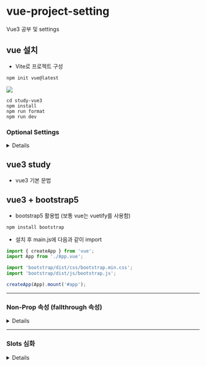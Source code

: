 # vue-project-setting
Vue3 공부 및 settings

## vue 설치
- Vite로 프로젝트 구성
```bash
npm init vue@latest
```
<img src="https://user-images.githubusercontent.com/90609686/222661061-93b7f118-f55f-4e0e-a25a-a5b624230bb3.png">

```
cd study-vue3
npm install
npm run format
npm run dev
```

### Optional Settings
<details>
    
### (Option).eslintrc.cjs 추가
```
rules: {
	'no-console': process.env.NODE_ENV === 'production' ? 'error' : 'off',
	'no-unused-vars': 'off',
	'prettier/prettier': [
		'error',
		{
			singleQuote: true,
			semi: true,
			useTabs: true,
			tabWidth: 2,
			trailingComma: 'all',
			printWidth: 80,
			bracketSpacing: true,
			arrowParens: 'avoid',
		},
	],
},
```

### (Option)setting.json in VSCode
단축키 Ctrl + comma(,) setting 창에서 'eslint' 검색 <br> 
Eslint: Validate를 찾아 Edit in setting.json 버튼 눌러 이동 후 다음 설정 추가

```
"eslint.validate": [
	"javascript",
	"javascriptreact",
	"typescript",
	"typescriptreact",
	"html",
	"vue",
	"markdown"
],
"editor.codeActionsOnSave": {
	"source.fixAll.eslint": true 
}
```
</details>

## vue3 study
- vue3 기본 문법

## vue3 + bootstrap5
- bootstrap5 활용법 (보통 vue는 vuetify를 사용함)
```
npm install bootstrap
```
- 설치 후 main.js에 다음과 같이 import
```javascript
import { createApp } from 'vue';
import App from './App.vue';

import 'bootstrap/dist/css/bootstrap.min.css';
import 'bootstrap/dist/js/bootstrap.js';

createApp(App).mount('#app');
```

<hr />

### Non-Prop 속성 (fallthrough 속성)

<details>
    
#### 속성 상속 비활성화
- 자식 컴포넌트에서 `inheritAttrs: false` 옵션을 설정하면 됨.
```vue
<template>
	<!-- child component.vue -->
	<div>
		<button class="btn btn-primary" type="button">My Button</button>
	</div>
</template>

<script>
export default {
	inheritAttrs: false,
	setup() {
		return {};
	}
}
</script>
```

- `inheritAttrs: false` 옵션을 설정하는 경우는 자식 컴포넌틍의 루트 요소 이외의 다른 요소에 Non-Prop 속성을 적용하고 싶을 때임. 
- 아래 예시는 `<div>` 하위 요소인 `<button>` 요소에 Non-Prop 속성을 적용
- `<button>` 요소에 `$attrs` 를 바인딩 시키면 됨

```vue
<template>
	<!-- parent component.vue -->
	<main>
		<MyButton class="any-class" id="anyId" @click="sayHello" />
	</main>
</template>

<script setup>
	const sayHello = () => {
		alert("Hi there :)");
	};
</script>
```

```vue
<template>
	<!-- MyButton.vue : child component.vue -->
	<div>
		<button class="btn btn-primary" type="button" v-bind="$attrs">My Button</button>
	</div>
</template>

<script>
export default {
	inheritAttrs: false,
	setup(prop, context) {
		console.log(context.attrs.class);
		console.log(context.attrs.id);
		console.log(context.attrs.onClick);

		return {};
	}
}
</script>
```

#### 자식 컴포넌트에 여러 루트 노드가 있는 경우의 속성 상속

- 루트 노드가 여러 개일 경우 Non-Prop 속성이 상속되지 않는다. (콘솔에 warning 발생)
- 루트 노드 중 Non-Prop 속성을 적용할 요소에 `v-bind="$attrs"`를 바인딩을 해줘야함

```vue
<template>
	<!-- parent component.vue -->
	<main>
		<LabelInput label="이름" data-custom="any" />
	</main>
</template>
```

```vue
<template>
	<!-- child component.vue -->
	<label>{{ label }}</label>
	<input v-model="value" type="text" v-bind="$attrs" />
</template>

<script>
import {computed} from 'vue';

export default {
	props: ['modelValue', 'label'],
	emits: ['update:modelValue'],
	setup(props, {emit}) {
		const value = computed({
			get() {
				return props.modelValue;
			},
			set(value) {
				emit('update:modelValue', value);
			}
		});

		return {value};
	}
}
</script>
```
#### 자식 컴포넌트에 emits 옵션 써주기
- `emits: ['click'],` 옵션을 생략할 경우 My Button의 `<button>` 요소를 클릭할 경우 alert이 두 번 발생하게 됨

```vue
<template>
	<!-- parent component.vue -->
	<main>
		<MyButton class="any-class" @click="sayHello" />
	</main>
</template>

<script setup>
import MyButton from "./MyButton.vue";

const sayHello = () => {
  alert("안녕하세요.");
};
</script>
```

```vue
<template>
	<!-- MyButton.vue : child component.vue -->
	<div>
		<button class="btn btn-primary" type="button" @click="sayHello">My Button</button>
	</div>
</template>

<script>
export default {
	emits: ['click'],
	setup(prop, {emit}) {
		const sayHello = () => {
				emit("click");
		};

		return {sayHello};
	}
}
</script>
```
</details>

<hr />

### Slots 심화

<details>

#### Dynamic Slot Named

- 데이터 바인딩을 이용하여 동적 변경
- 아래 예시에서 초기 화면에 `#header` 영역에 `Dynamic Slot........` 메시지가 나오고,  `slotArgs`의 값이 `"footer"`로 변경이 되면 `#footer` 영역에 `Dynamic Slot........` 메시지가 나오게 된다.

```vue
<template>
	<!-- ... -->

	<AppCard>
		<template #[slotArgs]>Dynamic Slot........</template>
		<!-- <template #header>Header Area</template> -->
		<!-- <template #default>Default Area</template> -->
		<!-- <template #footer>Footer Area</template> -->
	</AppCard>

	<!-- // ... -->
</template>

<script setup>
import {ref} from "vue";
import AppCard from "@/components/AppCard.vue";

const slotArgs = ref("header");
</script>
```

#### Render Scope

- slot 콘텐츠는 자식 컴포넌트에 데이터를 부모(상위) 컴포넌트에 접근할 수 없지만 `<slot>` 요소를 사용함으로써 slot 콘텐츠를 전달할 수 있음

```vue
<template>
	<!-- AppCard : child component -->
	<div class="app-card card">
		<slot :slot-message="slotMessage" hello-message="안뇽 :)"></slot>
	</div>
</template>

<script setup>
import {ref} from "vue";

const slotMessage = ref("This is Slot Message");
</script>
```

```vue
<template>
	<!-- parent component -->
	<AppCard v-slot="{slotMessage, helloMessage}">
		{{ slotMessage }} <br>
		AppCard 컴포넌트입니다. <br>
		{{ helloMessage }}
	</AppCard>

	<!-- 아래 처럼 작성 가능 -->
	<AppCard>
		<template #default="{slotMessage, helloMessage}">
			{{ slotMessage }} <br>
			AppCard 컴포넌트입니다. <br>
			{{ helloMessage }}
		</template>
	</AppCard>
</template>

<script setup>
import {ref} from "vue";
import AppCard from "@/components/AppCard.vue";

const slotArgs = ref("header");
</script>
```

#### `v-if="$slots.default"`을 computed로 표현

```vue
<template>
	<!-- AppCard : child component -->
	<div class="app-card card">
		<header v-if="hasSlot">
			<slot name="header"></slot>
		</header>
		
		<slot v-if="$slots.default"></slot>
	</div>
</template>

<script>
import {computed} from "vue";

export default {
	setup(props, {slots}) {
		// context.slots을 구조분해 할당
		const hasHedar = computed(() => !!slots.default);

		return {
			hasHedar,
		};
	}
}
</script>
```
</details>
